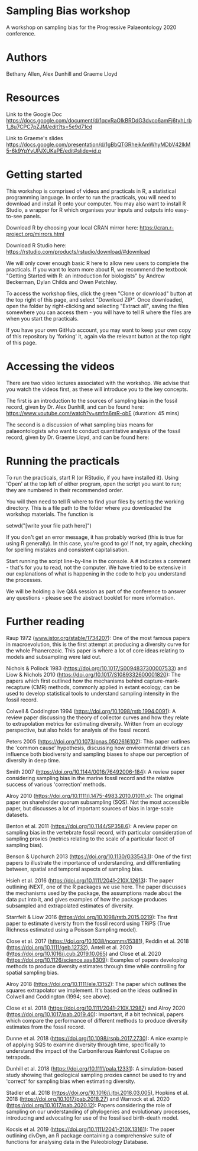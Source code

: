 # Sampling Bias workshop
A workshop on sampling bias for the Progressive Palaeontology 2020 conference.

# Authors
Bethany Allen, Alex Dunhill and Graeme Lloyd

# Resources
Link to the Google Doc
https://docs.google.com/document/d/1qcvRaOIkBRDdG3dvco6amFj6tyhLrb1_8u7CPC7pZJM/edit?ts=5e9d71cd

Link to Graeme's slides
https://docs.google.com/presentation/d/1gBbQTGRhejkAmWhyMDbV42IkM5-6k9YpYvUPJXUKaPE/edit#slide=id.p

# Getting started
This workshop is comprised of videos and practicals in R, a statistical programming language. In order to run the practicals, you will need to download and install R onto your computer. You may also want to install R Studio, a wrapper for R which organises your inputs and outputs into easy-to-see panels.

Download R by choosing your local CRAN mirror here: https://cran.r-project.org/mirrors.html

Download R Studio here: https://rstudio.com/products/rstudio/download/#download

We will only cover enough basic R here to allow new users to complete the practicals. If you want to learn more about R, we recommend the textbook "Getting Started with R: an introduction for biologists" by Andrew Beckerman, Dylan Childs and Owen Petchley.

To access the workshop files, click the green "Clone or download" button at the top right of this page, and select "Download ZIP". Once downloaded, open the folder by right-clicking and selecting "Extract all", saving the files somewhere you can access them - you will have to tell R where the files are when you start the practicals.

If you have your own GitHub account, you may want to keep your own copy of this repository by 'forking' it, again via the relevant button at the top right of this page.

# Accessing the videos
There are two video lectures associated with the workshop. We advise that you watch the videos first, as these will introduce you to the key concepts.

The first is an introduction to the sources of sampling bias in the fossil record, given by Dr. Alex Dunhill, and can be found here: https://www.youtube.com/watch?v=smfm6mR-obE (duration: 45 mins)

The second is a discussion of what sampling bias means for palaeontologists who want to conduct quantitative analysis of the fossil record, given by Dr. Graeme Lloyd, and can be found here: 

# Running the practicals
To run the practicals, start R (or RStudio, if you have installed it). Using 'Open' at the top left of either program, open the script you want to run; they are numbered in their recommended order.

You will then need to tell R where to find your files by setting the working directory. This is a file path to the folder where you downloaded the workshop materials. The function is

setwd("[write your file path here]")

If you don't get an error message, it has probably worked (this is true for using R generally). In this case, you're good to go! If not, try again, checking for spelling mistakes and consistent capitalisation.

Start running the script line-by-line in the console. A # indicates a comment - that's for you to read, not the computer. We have tried to be extensive in our explanations of what is happening in the code to help you understand the processes.

We will be holding a live Q&A session as part of the conference to answer any questions - please see the abstract booklet for more information.

# Further reading
Raup 1972 (www.jstor.org/stable/1734207): One of the most famous papers in macroevolution, this is the first attempt at producing a diversity curve for the whole Phanerozoic. This paper is where a lot of core ideas relating to models and subsampling were laid out.

Nichols & Pollock 1983 (https://doi.org/10.1017/S0094837300007533) and Liow & Nichols 2010 (https://doi.org/10.1017/S1089332600001820): The papers which first outlined how the mechanisms behind capture-mark-recapture (CMR) methods, commonly applied in extant ecology, can be used to develop statistical tools to understand sampling intensity in the fossil record.

Colwell & Coddington 1994 (https://doi.org/10.1098/rstb.1994.0091): A review paper discussing the theory of collector curves and how they relate to extrapolation metrics for estimating diversity. Written from an ecology perspective, but also holds for analysis of the fossil record.

Peters 2005 (https://doi.org/10.1073/pnas.0502616102): This paper outlines the 'common cause' hypothesis, discussing how environmental drivers can influence both biodiversity and sampling biases to shape our perception of diversity in deep time.

Smith 2007 (https://doi.org/10.1144/0016/76492006-184): A review paper considering sampling bias in the marine fossil record and the relative success of various 'correction' methods.

Alroy 2010 (https://doi.org/10.1111/j.1475-4983.2010.01011.x): The original paper on shareholder quorum subsampling (SQS). Not the most accessible paper, but discusses a lot of important sources of bias in large-scale datasets.

Benton et al. 2011 (https://doi.org/10.1144/SP358.6): A review paper on sampling bias in the vertebrate fossil record, with particular consideration of sampling proxies (metrics relating to the scale of a particular facet of sampling bias).

Benson & Upchurch 2013 (https://doi.org/10.1130/G33543.1): One of the first papers to illustrate the importance of understanding, and differentiating between, spatial and temporal aspects of sampling bias.

Hsieh et al. 2016 (https://doi.org/10.1111/2041-210X.12613): The paper outlining iNEXT, one of the R packages we use here. The paper discusses the mechanisms used by the package, the assumptions made about the data put into it, and gives examples of how the package produces subsampled and extrapolated estimates of diversity.

Starrfelt & Liow 2016 (https://doi.org/10.1098/rstb.2015.0219): The first paper to estimate diversity from the fossil record using TRiPS (True Richness estimated using a Poisson Sampling model).

Close et al. 2017 (https://doi.org/10.1038/ncomms15381), Reddin et al. 2018 (https://doi.org/10.1111/geb.12732), Antell et al. 2020 (https://doi.org/10.1016/j.cub.2019.10.065) and Close et al. 2020 (https://doi.org/10.1126/science.aay8309): Examples of papers developing methods to produce diversity estimates through time while controlling for spatial sampling bias.

Alroy 2018 (https://doi.org/10.1111/ele.13152): The paper which outlines the squares extrapolator we implement. It's based on the ideas outlined in Colwell and Coddington (1994; see above).

Close et al. 2018 (https://doi.org/10.1111/2041-210X.12987) and Alroy 2020 (https://doi.org/10.1017/pab.2019.40): Important, if a bit technical, papers which compare the performance of different methods to produce diversity estimates from the fossil record.

Dunne et al. 2018 (https://doi.org/10.1098/rspb.2017.2730): A nice example of applying SQS to examine diversity through time, specifically to understand the impact of the Carboniferous Rainforest Collapse on tetrapods.

Dunhill et al. 2018 (https://doi.org/10.1111/pala.12331): A simulation-based study showing that geological sampling proxies cannot be used to try and 'correct' for sampling bias when estimating diversity.

Stadler et al. 2018 (https://doi.org/10.1016/j.jtbi.2018.03.005), Hopkins et al. 2018 (https://doi.org/10.1017/pab.2018.27) and Warnock et al. 2020 (https://doi.org/10.1017/pab.2020.12): Papers considering the role of sampling on our understanding of phylogenies and evolutionary processes, introducing and advocating for use of the fossilised birth-death model.

Kocsis et al. 2019 (https://doi.org/10.1111/2041-210X.13161): The paper outlining divDyn, an R package containing a comprehensive suite of functions for analysing data in the Paleobiology Database.
